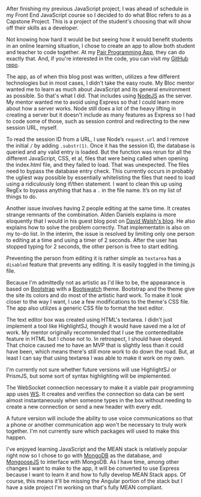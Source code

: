 After finishing my previous JavaScript project, I was ahead of schedule in my Front End JavaScript course so I decided to do what Bloc refers to as a Capstone Project. This is a project of the student's choosing that will show off their skills as a developer.

Not knowing how hard it would be but seeing how it would benefit students in an online learning situation, I chose to create an app to allow both student and teacher to code together. At my <a href="http://www.pairprogrammingapp.com/">Pair Programming App</a>, they can do exactly that. And, if you're interested in the code, you can visit my <a href="https://github.com/TimBiden/Pair-Programming">GitHub repo</a>.

The app, as of when this blog post was written, utilizes a few different technologies but in most cases, I didn't take the easy route. My Bloc mentor wanted me to learn as much about JavaScript and its general environment as possible. So that's what I did. That includes using <a href="https://nodejs.org/en/" target="_blank" rel="noopener">NodeJS</a> as the server. My mentor wanted me to avoid using Express so that I could learn more about how a server works. Node still does a lot of the heavy lifting in creating a server but it doesn't include as many features as Express so I had to code some of those, such as session control and redirecting to the new session URL, myself.

To read the session ID from a URL, I use Node’s `request.url` and I remove the initial `/` by adding `.substr(1)`. Once it has the session ID, the database is queried and any valid entry is loaded. But the function was rerun for all the different JavaScript, CSS, et al, files that were being called when opening the index.html file, and they failed to load. That was unexpected. The files need to bypass the database entry check. This currently occurs in probably the ugliest way possible by essentially whitelisting the files that need to load using a ridiculously long if/then statement. I want to clean this up using RegEx to bypass anything that has a `.` in the file name. It’s on my list of things to do.

Another issue involves having 2 people editing at the same time. It creates strange remnants of the combination. Alden Daniels explains is more eloquently that I would in his guest blog post on <a href="https://davidwalsh.name/collaborative-editing-javascript-intro-operational-transformation" target="_blank" rel="noopener">David Walsh's blog</a>. He also explains how to solve the problem correctly. That implementatin is also on my to-do list. In the interim, the issue is resolved by limiting only one person to editing at a time and using a timer of 2 seconds. After the user has stopped typing for 2 seconds, the other person is free to start editing.

Preventing the person from editing it is rather simple as `textarea` has a `disabled` feature that prevents any editing. It is easily toggled in the timing.js file.

Because I'm admittedly not as artistic as I'd like to be, the appearance is based on <a href="http://getbootstrap.com/" target="_blank" rel="noopener">Bootstrap</a> with a <a href="https://bootswatch.com/" target="_blank" rel="noopener">Bootswatch</a> theme. Bootstrap and the theme give the site its colors and do most of the artistic hard work. To make it look closer to the way I want, I use a few modifications to the theme's CSS file. The app also utilizes a generic CSS file to format the text editor.

The text editor box was created using HTML's textarea. I didn't just implement a tool like HighlightSJ, though it would have saved me a lot of work. My mentor originally recommended that I use the contenteditable feature in HTML but I chose not to. In retrospect, I should have obeyed. That choice caused me to have an MVP that is slightly less than it could have been, which means there's still more work to do down the road. But, at least I can say that using textarea I was able to make it work on my own.

I'm currently not sure whether future versions will use HighlightSJ or PrismJS, but some sort of syntax highlighting will be implemented.

The WebSocket connection necessary to make it a viable pair programming app uses <a href="https://github.com/websockets/ws" target="_blank" rel="noopener">WS</a>. It creates and verifies the connection so data can be sent almost instantaneously when someone types in the box without needing to create a new connection or send a new header with every edit.

A future version will include the ability to use voice communications so that a phone or another communication app won't be necessary to truly work together. I'm not currently sure which packages will used to make this happen.

I've enjoyed learning JavaScript and the MEAN stack is relatively popular right now so I chose to go with <a href="https://www.mongodb.com/" target="_blank" rel="noopener">MongoDB</a> as the database, and <a href="http://mongoosejs.com/" target="_blank" rel="noopener">MongooseJS</a> to interface with MongoDB. As I have time, among other changes I want to make to the app, it will be converted to use Express because I want to learn it and how to fully develop MEAN Stack apps. Of course, this means it'll be missing the Angular portion of the stack but I have a side project I'm working on that's fully MEAN compliant.
